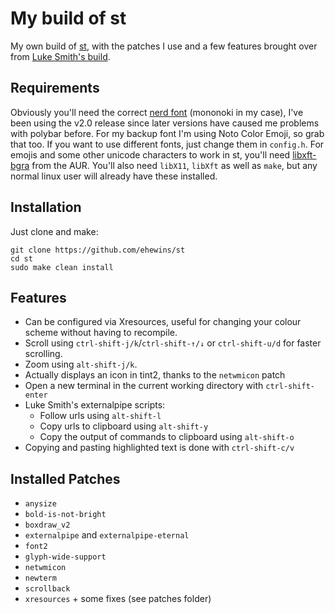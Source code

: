# My build of st

My own build of [st](https://st.suckless.org/), with the patches I use and a few features brought over from [Luke Smith's build](https://github.com/LukeSmithxyz/st).

## Requirements

Obviously you'll need the correct [nerd font](https://github.com/ryanoasis/nerd-fonts) (mononoki in my case), I've been using the v2.0 release since later versions have caused me problems with polybar before. For my backup font I'm using Noto Color Emoji, so grab that too. If you want to use different fonts, just change them in `config.h`. For emojis and some other unicode characters to work in st, you'll need [libxft-bgra](https://aur.archlinux.org/packages/libxft-bgra) from the AUR.
You'll also need `libX11`, `libXft` as well as `make`, but any normal linux user will already have these installed.

## Installation

Just clone and make:

```
git clone https://github.com/ehewins/st
cd st
sudo make clean install
```

## Features

+ Can be configured via Xresources, useful for changing your colour scheme without having to recompile.
+ Scroll using `ctrl-shift-j/k`/`ctrl-shift-↑/↓` or `ctrl-shift-u/d` for faster scrolling.
+ Zoom using `alt-shift-j/k`.
+ Actually displays an icon in tint2, thanks to the `netwmicon` patch
+ Open a new terminal in the current working directory with `ctrl-shift-enter`
+ Luke Smith's externalpipe scripts:
    - Follow urls using `alt-shift-l`
    - Copy urls to clipboard using `alt-shift-y`
    - Copy the output of commands to clipboard using `alt-shift-o`
+ Copying and pasting highlighted text is done with `ctrl-shift-c/v`

## Installed Patches

+ `anysize`
+ `bold-is-not-bright`
+ `boxdraw_v2`
+ `externalpipe` and `externalpipe-eternal`
+ `font2`
+ `glyph-wide-support`
+ `netwmicon`
+ `newterm`
+ `scrollback`
+ `xresources` + some fixes (see patches folder)
